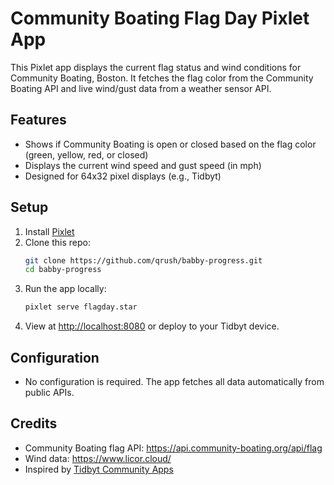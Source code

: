 # Community Boating Flag Day Pixlet App

This Pixlet app displays the current flag status and wind conditions for Community Boating, Boston. It fetches the flag color from the Community Boating API and live wind/gust data from a weather sensor API.

## Features
- Shows if Community Boating is open or closed based on the flag color (green, yellow, red, or closed)
- Displays the current wind speed and gust speed (in mph)
- Designed for 64x32 pixel displays (e.g., Tidbyt)

## Setup
1. Install [Pixlet](https://github.com/tidbyt/pixlet#installation)
2. Clone this repo:
   ```sh
   git clone https://github.com/qrush/babby-progress.git
   cd babby-progress
   ```
3. Run the app locally:
   ```sh
   pixlet serve flagday.star
   ```
4. View at [http://localhost:8080](http://localhost:8080) or deploy to your Tidbyt device.

## Configuration
- No configuration is required. The app fetches all data automatically from public APIs.

## Credits
- Community Boating flag API: https://api.community-boating.org/api/flag
- Wind data: https://www.licor.cloud/
- Inspired by [Tidbyt Community Apps](https://github.com/tidbyt/community) 